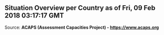 ## Situation Overview per Country as of Fri, 09 Feb 2018 03:17:17 GMT

Source: **ACAPS (Assessment Capacities Project) - https://www.acaps.org**
